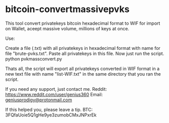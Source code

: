 # bitcoin-convertmassivepvks
This tool convert privatekeys bitcoin hexadecimal format to WIF for import on Wallet, aceept massive volume, millions of keys at once.

Use:

Create a file (.txt) with all privatekeys in hexadecimal format with name for file "brute-pvks.txt". Paste all privatekeys in this file.
Now just run the script. python pvkmassconvert.py

Thats all, the script will export all privatekeys converted in WIF format in a new text file with name "list-WIF.txt" in the same directory that you ran the script.

If you need any support, just contact me.
Reddit: https://www.reddit.com/user/genius360
Email: geniusprodigy@protonmail.com

If this helped you, please leave a tip.
BTC: 3FQfaUoie5Q1gHe9ye3zumobCMxJNPxrEk
